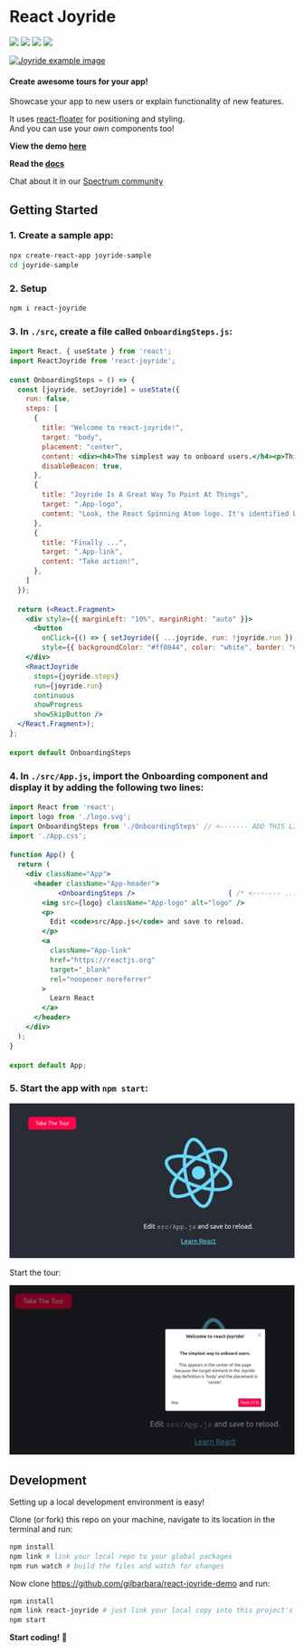 # React Joyride

[![](https://badge.fury.io/js/react-joyride.svg)](https://www.npmjs.com/package/react-joyride) [![](https://travis-ci.org/gilbarbara/react-joyride.svg)](https://travis-ci.org/gilbarbara/react-joyride) [![](https://api.codeclimate.com/v1/badges/43ecb5536910133429bd/maintainability)](https://codeclimate.com/github/gilbarbara/react-joyride/maintainability) [![](https://api.codeclimate.com/v1/badges/43ecb5536910133429bd/test_coverage)](https://codeclimate.com/github/gilbarbara/react-joyride/test_coverage)

[![Joyride example image](http://gilbarbara.com/files/react-joyride.png)](https://react-joyride.com/)

#### Create awesome tours for your app!

Showcase your app to new users or explain functionality of new features.

It uses [react-floater](https://github.com/gilbarbara/react-floater) for positioning and styling.  
And you can use your own components too!

**View the demo [here](https://react-joyride.com/)**

**Read the [docs](https://docs.react-joyride.com/)**

Chat about it in our [Spectrum community](https://spectrum.chat/react-joyride)


## Getting Started


### 1. Create a sample app:

```bash
npx create-react-app joyride-sample
cd joyride-sample
```

### 2. Setup

```bash
npm i react-joyride
```

### 3. In ```./src```, create a file called ```OnboardingSteps.js```:

```jsx
import React, { useState } from 'react';
import ReactJoyride from 'react-joyride';

const OnboardingSteps = () => {
  const [joyride, setJoyride] = useState({
    run: false,
    steps: [
      {
        title: "Welcome to react-joyride!",
        target: "body",
        placement: "center",
        content: <div><h4>The simplest way to onboard users.</h4><p>This appears in the center of the page because the target element in the Joyride step definition is 'body' and the placement is 'center'.</p></div>,
        disableBeacon: true,
      },
      {
        title: "Joyride Is A Great Way To Point At Things",
        target: ".App-logo",
        content: "Look, the React Spinning Atom logo. It's identified by its className, ('App-logo') in the Joyride step definition target.",
      },
      {
        title: "Finally ...",
        target: ".App-link",
        content: "Take action!",
      },
    ]
  });

  return (<React.Fragment>
    <div style={{ marginLeft: "10%", marginRight: "auto" }}>
      <button
        onClick={() => { setJoyride({ ...joyride, run: !joyride.run }); }}
        style={{ backgroundColor: "#ff0044", color: "white", border: "none", fontSize: "24px", padding: "15px 32px", cursor: "pointer", borderRadius: "10px" }}>Take The Tour</button>
    </div>
    <ReactJoyride
      steps={joyride.steps}
      run={joyride.run}
      continuous
      showProgress
      showSkipButton />
  </React.Fragment>);
};

export default OnboardingSteps
```

### 4. In ```./src/App.js```, import the Onboarding component and display it by adding the following two lines:

```jsx
import React from 'react';
import logo from './logo.svg';
import OnboardingSteps from './OnboardingSteps' // <------- ADD THIS LINE ...
import './App.css';

function App() {
  return (
    <div className="App">
      <header className="App-header">
	        <OnboardingSteps />                       { /* <------- ... AND THIS LINE. */ }
        <img src={logo} className="App-logo" alt="logo" />
        <p>
          Edit <code>src/App.js</code> and save to reload.
        </p>
        <a
          className="App-link"
          href="https://reactjs.org"
          target="_blank"
          rel="noopener noreferrer"
        >
          Learn React
        </a>
      </header>
    </div>
  );
}

export default App;

```

### 5. Start the app with ```npm start```:


![Take The Tour button](docs/take-the-tour.png)

Start the tour:

![Tour Start](docs/tour-start.png)

## Development

Setting up a local development environment is easy!

Clone (or fork) this repo on your machine, navigate to its location in the terminal and run:

```bash
npm install
npm link # link your local repo to your global packages
npm run watch # build the files and watch for changes
```

Now clone https://github.com/gilbarbara/react-joyride-demo and run:

```bash
npm install
npm link react-joyride # just link your local copy into this project's node_modules
npm start
```

**Start coding!** 🎉
